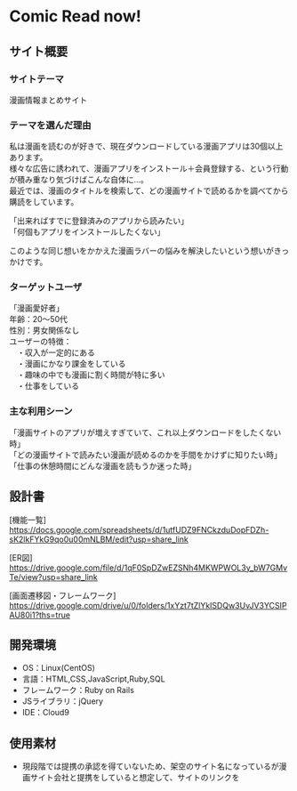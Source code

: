 # Comic Read now!

## サイト概要
### サイトテーマ
漫画情報まとめサイト<br>



### テーマを選んだ理由
私は漫画を読むのが好きで、現在ダウンロードしている漫画アプリは30個以上あります。<br>
様々な広告に誘われて、漫画アプリをインストール＋会員登録する、という行動が積み重なり気づけばこんな自体に...。<br>
最近では、漫画のタイトルを検索して、どの漫画サイトで読めるかを調べてから購読をしています。<br>

「出来ればすでに登録済みのアプリから読みたい」<br>
「何個もアプリをインストールしたくない」<br>

このような同じ想いをかかえた漫画ラバーの悩みを解決したいという想いがきっかけです。


### ターゲットユーザ
「漫画愛好者」<br>
年齢：20〜50代<br>
性別：男女関係なし<br>
ユーザーの特徴：<br>
　・収入が一定的にある<br>
　・漫画にかなり課金をしている<br>
　・趣味の中でも漫画に割く時間が特に多い<br>
　・仕事をしている<br>


### 主な利用シーン
「漫画サイトのアプリが増えすぎていて、これ以上ダウンロードをしたくない時」<br>
「どの漫画サイトで読みたい漫画が読めるのかを手間をかけずに知りたい時」<br>
「仕事の休憩時間にどんな漫画を読もうか迷った時」<br>

## 設計書
[機能一覧]<br>
https://docs.google.com/spreadsheets/d/1utfUDZ9FNCkzduDopFDZh-sK2lkFYkG9qo0u00mNLBM/edit?usp=share_link<br>

[ER図]<br>
https://drive.google.com/file/d/1qF0SpDZwEZSNh4MKWPWOL3y_bW7GMvTe/view?usp=share_link<br>

[画面遷移図・フレームワーク]<br>
https://drive.google.com/drive/u/0/folders/1xYzt7tZlYkISDQw3UvJV3YCSIPAU80i1?ths=true<br>

## 開発環境
- OS：Linux(CentOS)
- 言語：HTML,CSS,JavaScript,Ruby,SQL
- フレームワーク：Ruby on Rails
- JSライブラリ：jQuery
- IDE：Cloud9

## 使用素材
- 現段階では提携の承認を得ていないため、架空のサイト名になっているが漫画サイト会社と提携をしていると想定して、サイトのリンクを